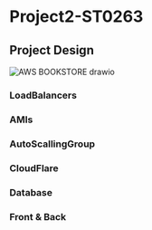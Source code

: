 # Project2-ST0263

## Project Design
![AWS BOOKSTORE drawio](https://user-images.githubusercontent.com/53051438/168496460-32605341-8517-40b0-b1a9-aa1eb8554d5f.png)

### LoadBalancers

### AMIs

### AutoScallingGroup

### CloudFlare

### Database

### Front & Back
